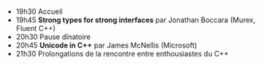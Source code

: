 * 19h30  Accueil
* 19h45  **Strong types for strong interfaces** par Jonathan Boccara (Murex, Fluent C++)
* 20h30  Pause dînatoire
* 20h45  **Unicode in C++** par James McNellis (Microsoft)
* 21h30  Prolongations de la rencontre entre enthousiastes du C++
